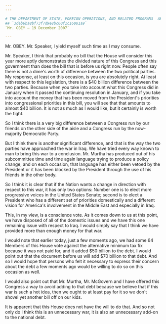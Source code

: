 ```yaml
---
---

# THE DEPARTMENT OF STATE, FOREIGN OPERATIONS, AND RELATED PROGRAMS  APPROPRIATIONS ACT, 2008 (CONSOLIDATED APPROPRIATIONS ACT, 2008)
## `3deb6ba8bf73f7d9e8bc60f1c16001a9`
`Mr. OBEY — 19 December 2007`

---
```



Mr. OBEY. Mr. Speaker, I yield myself such time as I may consume.

Mr. Speaker, I think that probably no bill that the House will 
consider this year more aptly demonstrates the divided nature of this 
Congress and this government than does the bill that is before us right 
now. People often say there is not a dime's worth of difference between 
the two political parties. My response, at least on this occasion, is 
you are absolutely right. At least with respect to this legislation, 
there is a $40 billion difference between the two parties. Because when 
you take into account what this Congress did in January when it passed 
the continuing resolution in January, and if you take into account the 
money that has been moved from the President's priorities into 
congressional priorities in this bill, you will see that that amounts 
to almost $40 billion. It is not as much as I would like, but it 
certainly is worth the fight.



So I think there is a very big difference between a Congress run by 
our friends on the other side of the aisle and a Congress run by the 
now-majority Democratic Party.

But I think there is another significant difference, and that is the 
way the two parties have approached the war in Iraq. We have tried 
every way known to man to bring this war to a conclusion. Mr. Murtha 
has produced out of his subcommittee time and time again language 
trying to produce a policy change, and on each occasion, that language 
has either been vetoed by the President or it has been blocked by the 
President through the use of his friends in the other body.

So I think it is clear that if the Nation wants a change in direction 
with respect to this war, it has only two options: Number one is to 
elect more progressive voices in the United States Senate; second is to 
elect a President who has a different set of priorities domestically 
and a different vision for America's involvement in the Middle East and 
especially in Iraq.

This, in my view, is a conscience vote. As it comes down to us at 
this point, we have disposed of all of the domestic issues and we have 
this one remaining issue with respect to Iraq. I would simply say that 
I think we have provided more than enough money for that war.

I would note that earlier today, just a few moments ago, we had some 
64 Members of this House vote against the alternative minimum tax fix 
because it was not paid for, and it added $50 billion to the debt. I 
would point out that the document before us will add $70 billion to 
that debt. And so I would hope that persons who felt it necessary to 
express their concern about the debt a few moments ago would be willing 
to do so on this occasion as well.

I would also point out that Mr. Murtha, Mr. McGovern and I have 
offered this Congress a way to avoid adding to that debt because we 
believe that if this war is such a hot idea, then we ought to at least 
pay for it so we don't shovel yet another bill off on our kids.

It is apparent that this House does not have the will to do that. And 
so not only do I think this is an unnecessary war, it is also an 
unnecessary add-on to the national debt.